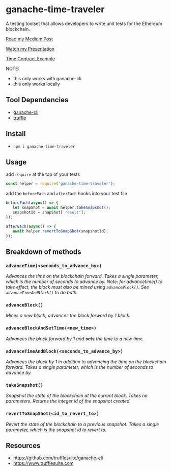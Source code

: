 # ganache-time-traveler
A testing toolset that allows developers to write unit tests for the Ethereum blockchain.

[Read my Medium Post](https://medium.com/fluidity/standing-the-time-of-test-b906fcc374a9)

[Watch my Presentation](https://photos.app.goo.gl/6qkd5AN2BthxkY2K6)

[Time Contract Example](https://github.com/ejwessel/TimeContract)


NOTE:
- this only works with ganache-cli
- this only works locally

## Tool Dependencies
- [ganache-cli](https://github.com/trufflesuite/ganache-cli)
- [truffle](https://www.trufflesuite.com/docs/truffle/getting-started/installation)

## Install
- `npm i ganache-time-traveler`

## Usage
add `require` at the top of your tests
```javascript
const helper = require('ganache-time-traveler');
```

add the `beforeEach` and `afterEach` hooks into your test file
 ```javascript
beforeEach(async() => {
    let snapShot = await helper.takeSnapshot();
    snapshotId = snapShot['result'];
});

afterEach(async() => {
    await helper.revertToSnapShot(snapshotId);
});
 ```

## Breakdown of methods
### `advanceTime(<seconds_to_advance_by>)`
_Advances the time on the blockchain forward. Takes a single parameter, which is the number of seconds to advance by.
Note: for advancetime() to take effect, the block must also be mined using `advanceBlock()`. See `advanceTimeAndBlock()` to do both._

### `advanceBlock()`
_Mines a new block; advances the block forward by 1 block._

### `advanceBlockAndSetTime(<new_time>)`
_Advances the block forward by 1 and **sets** the time to a new time._

### `advanceTimeAndBlock(<seconds_to_advance_by>)`
_Advances the block by 1 in addition to advancing the time on the blockchain forward. Takes a single parameter, which is the number of seconds to advance by._

### `takeSnapshot()`
_Snapshot the state of the blockchain at the current block. Takes no parameters. Returns the integer id of the snapshot created._

### `revertToSnapShot(<id_to_revert_to>)`
_Revert the state of the blockchain to a previous snapshot. Takes a single parameter, which is the snapshot id to revert to._

## Resources
- https://github.com/trufflesuite/ganache-cli
- https://www.trufflesuite.com
